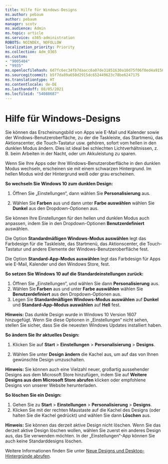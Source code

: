 ```yaml
---
title: Hilfe für Windows-Designs
ms.author: pebaum
author: pebaum
manager: scotv
ms.audience: Admin
ms.topic: article
ms.service: o365-administration
ROBOTS: NOINDEX, NOFOLLOW
localization_priority: Priority
ms.collection: Adm_O365
ms.custom:
- "9005404"
- "9935"
ms.openlocfilehash: 6d7fc6ec34fb7daacc6a07de31851630a10d75f06f0ed4a91565330e9eb9ff4e
ms.sourcegitcommit: b5f7da89a650d2915dc652449623c78be6247175
ms.translationtype: HT
ms.contentlocale: de-DE
ms.lasthandoff: 08/05/2021
ms.locfileid: "54088687"
---
```

# <a name="help-with-windows-themes"></a>Hilfe für Windows-Designs

Sie können das Erscheinungsbild von Apps wie E-Mail und Kalender sowie der Windows-Benutzeroberfläche, zu der die Taskleiste, das Startmenü, das Aktionscenter, die Touch-Tastatur usw. gehören, sofort vom hellen in den dunklen Modus ändern. Dies ist ideal bei schlechten Lichtverhältnissen, z. B. beim Arbeiten in der Nacht, oder um Akkuleistung zu sparen.  

Wenn Sie Ihre Apps oder Ihre Windows-Benutzeroberfläche in den dunklen Modus wechseln, erscheinen sie mit einem schwarzen Hintergrund. Im hellen Modus wird der Hintergrund weiß oder grau erscheinen.
 
**So wechseln Sie Windows 10 zum dunklen Design:**

1. Öffnen Sie „Einstellungen“, dann wählen Sie **Personalisierung** aus.
  
1. Wählen Sie **Farben** aus und dann unter **Farbe auswählen** wählen Sie **Dunkel** aus den Dropdown-Optionen aus.

Sie können Ihre Einstellungen für den hellen und dunklen Modus auch anpassen, indem Sie in den Dropdown-Optionen **Benutzerdefiniert** auswählen.

Die Option **Standardmäßigen Windows-Modus auswählen** legt das Farbdesign für die Taskleiste, das Startmenü, das Aktionscenter, die Touch-Tastatur und andere Elemente der Windows-Benutzeroberfläche fest.  

Die Option **Standard-App-Modus auswählen** legt das Farbdesign für Apps wie E-Mail, Kalender und den Windows Store, fest.
 
**So setzen Sie Windows 10 auf die Standardeinstellungen zurück:**

1. Öffnen Sie „Einstellungen“, und wählen Sie dann **Personalisierung** aus.  
1. Wählen Sie **Farben** aus und unter **Farbe auswählen** wählen Sie **Benutzerdefiniert** aus den Dropdown-Optionen aus.  
1. Legen Sie **Standardmäßigen Windows-Modus auswählen** auf **Dunkel** und **Standard-App-Modus auswählen** auf **Hell** fest.

**Hinweis:** Das dunkle Design wurde in Windows 10 Version 1607 hinzugefügt. Wenn Sie diese Optionen in „Einstellungen“ nicht sehen, stellen Sie sicher, dass Sie die neuesten Windows Updates installiert haben.

**So ändern Sie Ihr aktuelles Design:**

1. Klicken Sie auf **Start** > **Einstellungen** > **Personalisierung** > **Designs**.  

1. Wählen Sie unter **Design ändern** die Kachel aus, um auf das von Ihnen gewünschte Design umzuschalten. 

**Hinweis:** Sie können auch eine Vielzahl neuer, großartig aussehender Designs aus dem Microsoft Store hinzufügen, indem Sie auf **Weitere Designs aus dem Microsoft Store abrufen** klicken oder empfohlene Designs von unserer Website herunterladen.

**So löschen Sie ein Design:**

1. Gehen Sie zu **Start** > **Einstellungen** > **Personalisierung** > **Designs**. 
1. Klicken Sie mit der rechten Maustaste auf die Kachel des Designs (oder halten Sie die Kachel gedrückt) und wählen Sie dann **Löschen** aus. 

**Hinweis:** Sie können das derzeit aktive Design nicht löschen. Wenn Sie das derzeit aktive Design löschen wollen, wählen Sie zuerst ein anderes Design aus, das Sie verwenden möchten. In der „Einstellungen“-App können Sie auch keine Standarddesigns löschen.

Weitere Informationen finden Sie unter [Neue Designs und Desktop-Hintergründe abrufen](https://support.microsoft.com/windows/get-new-themes-and-desktop-backgrounds-09e3e0a6-02e3-5ecd-22a1-5d048e3cb0d3).
